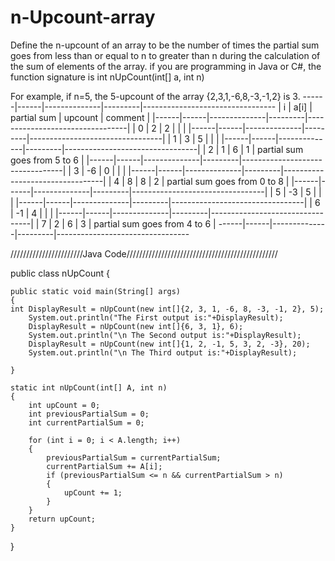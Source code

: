 # n-Upcount-array

Define the n-upcount of an array to be the number of times the partial sum goes from less than or equal to n to greater than n during the calculation of the sum of elements of the array. if you are programming in Java or C#, the function signature is int nUpCount(int[] a, int n)

For example, if n=5, the 5-upcount of the array {2,3,1,-6,8,-3,-1,2} is 3.
 ------|------|--------------|---------|---------------------------------
| i    | a[i] | partial sum  | upcount | comment                         |
|------|------|--------------|---------|---------------------------------|
| 0    | 2    | 2            |         |                                 |
|------|------|--------------|---------|---------------------------------|
| 1    | 3    | 5            |         |                                 |
|------|------|--------------|---------|---------------------------------|
| 2    | 1    | 6            | 1       | partial sum goes from 5 to 6    |
|------|------|--------------|---------|---------------------------------|
| 3    | -6   | 0            |         |                                 |
|------|------|--------------|---------|---------------------------------|
| 4    | 8    | 8            | 2       | partial sum goes from 0 to 8    |
|------|------|--------------|---------|---------------------------------|
| 5    | -3   | 5            |         |                                 |
|------|------|--------------|---------|---------------------------------|
| 6    | -1   | 4            |         |                                 |
|------|------|--------------|---------|---------------------------------|
| 7    | 2    | 6            | 3       | partial sum goes from 4 to 6    |
 ------|------|--------------|---------|---------------------------------

///////////////////////Java Code////////////////////////////////////////////////


public class nUpCount {

    public static void main(String[] args) 
    {
    int DisplayResult = nUpCount(new int[]{2, 3, 1, -6, 8, -3, -1, 2}, 5);
		System.out.println("The First output is:"+DisplayResult);
		DisplayResult = nUpCount(new int[]{6, 3, 1}, 6);
		System.out.println("\n The Second output is:"+DisplayResult);
		DisplayResult = nUpCount(new int[]{1, 2, -1, 5, 3, 2, -3}, 20);
		System.out.println("\n The Third output is:"+DisplayResult);
        
    }

    static int nUpCount(int[] A, int n)
    {
        int upCount = 0;
        int previousPartialSum = 0;
        int currentPartialSum = 0;

        for (int i = 0; i < A.length; i++) 
        {
            previousPartialSum = currentPartialSum;
            currentPartialSum += A[i];
            if (previousPartialSum <= n && currentPartialSum > n) 
            {
                upCount += 1;
            }
        }
        return upCount;
    }
}
